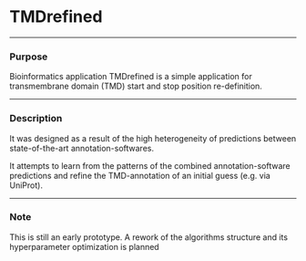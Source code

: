 # TMDrefined


---
### Purpose 

Bioinformatics application
TMDrefined is a simple application for transmembrane domain (TMD) start and stop position re-definition.

---
### Description

It was designed as a result of the high heterogeneity of predictions between state-of-the-art
annotation-softwares.

It attempts to learn from the patterns of the combined annotation-software predictions and refine the 
TMD-annotation of an initial guess (e.g. via UniProt).

---
### Note

This is still an early prototype.
A rework of the algorithms structure and its hyperparameter optimization is planned

